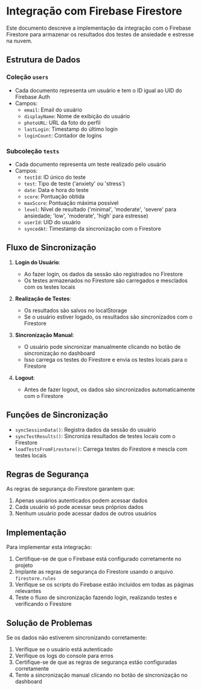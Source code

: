 # Integração com Firebase Firestore

Este documento descreve a implementação da integração com o Firebase Firestore para armazenar os resultados dos testes de ansiedade e estresse na nuvem.

## Estrutura de Dados

### Coleção `users`

- Cada documento representa um usuário e tem o ID igual ao UID do Firebase Auth
- Campos:
  - `email`: Email do usuário
  - `displayName`: Nome de exibição do usuário
  - `photoURL`: URL da foto do perfil
  - `lastLogin`: Timestamp do último login
  - `loginCount`: Contador de logins

### Subcoleção `tests`

- Cada documento representa um teste realizado pelo usuário
- Campos:
  - `testId`: ID único do teste
  - `test`: Tipo de teste ('anxiety' ou 'stress')
  - `date`: Data e hora do teste
  - `score`: Pontuação obtida
  - `maxScore`: Pontuação máxima possível
  - `level`: Nível de resultado ('minimal', 'moderate', 'severe' para ansiedade; 'low', 'moderate', 'high' para estresse)
  - `userId`: UID do usuário
  - `syncedAt`: Timestamp da sincronização com o Firestore

## Fluxo de Sincronização

1. **Login do Usuário**:
   - Ao fazer login, os dados da sessão são registrados no Firestore
   - Os testes armazenados no Firestore são carregados e mesclados com os testes locais

2. **Realização de Testes**:
   - Os resultados são salvos no localStorage
   - Se o usuário estiver logado, os resultados são sincronizados com o Firestore

3. **Sincronização Manual**:
   - O usuário pode sincronizar manualmente clicando no botão de sincronização no dashboard
   - Isso carrega os testes do Firestore e envia os testes locais para o Firestore

4. **Logout**:
   - Antes de fazer logout, os dados são sincronizados automaticamente com o Firestore

## Funções de Sincronização

- `syncSessionData()`: Registra dados da sessão do usuário
- `syncTestResults()`: Sincroniza resultados de testes locais com o Firestore
- `loadTestsFromFirestore()`: Carrega testes do Firestore e mescla com testes locais

## Regras de Segurança

As regras de segurança do Firestore garantem que:

1. Apenas usuários autenticados podem acessar dados
2. Cada usuário só pode acessar seus próprios dados
3. Nenhum usuário pode acessar dados de outros usuários

## Implementação

Para implementar esta integração:

1. Certifique-se de que o Firebase está configurado corretamente no projeto
2. Implante as regras de segurança do Firestore usando o arquivo `firestore.rules`
3. Verifique se os scripts do Firebase estão incluídos em todas as páginas relevantes
4. Teste o fluxo de sincronização fazendo login, realizando testes e verificando o Firestore

## Solução de Problemas

Se os dados não estiverem sincronizando corretamente:

1. Verifique se o usuário está autenticado
2. Verifique os logs do console para erros
3. Certifique-se de que as regras de segurança estão configuradas corretamente
4. Tente a sincronização manual clicando no botão de sincronização no dashboard